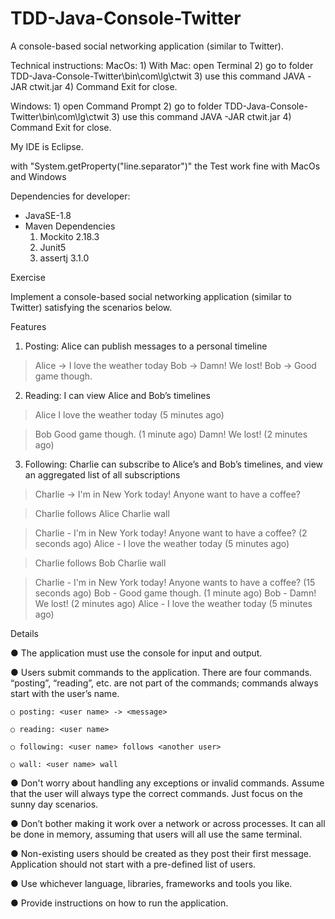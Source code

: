 # TDD-Java-Console-Twitter
A console-based social networking application (similar to Twitter).

Technical instructions:
MacOs:
	1) With Mac: open Terminal
	2) go to folder TDD-Java-Console-Twitter\bin\com\lg\ctwit
	3) use this command JAVA -JAR ctwit.jar
	4) Command Exit for close.

Windows:
	1) open Command Prompt
	2) go to folder TDD-Java-Console-Twitter\bin\com\lg\ctwit
	3) use this command JAVA -JAR ctwit.jar
	4) Command Exit for close.

My IDE is Eclipse.

with "System.getProperty("line.separator")" the Test work fine with MacOs and Windows

Dependencies for developer:
- JavaSE-1.8
- Maven Dependencies 
	1. Mockito 2.18.3
	2. Junit5 
	3. assertj 3.1.0

Exercise

Implement a console-based social networking application (similar to Twitter) satisfying the scenarios 
below.

Features

1) Posting: Alice can publish messages to a personal timeline

> Alice -> I love the weather today
> Bob -> Damn! We lost!
> Bob -> Good game though.

2) Reading: I can view Alice and Bob’s timelines

> Alice
> I love the weather today (5 minutes ago)

> Bob
> Good game though. (1 minute ago)
> Damn! We lost! (2 minutes ago)

3) Following: Charlie can subscribe to Alice’s and Bob’s timelines, and view an aggregated list of all 
subscriptions

> Charlie -> I'm in New York today! Anyone want to have a coffee?

> Charlie follows Alice
> Charlie wall

>Charlie - I'm in New York today! Anyone want to have a coffee? (2 seconds ago)
> Alice - I love the weather today (5 minutes ago)

> Charlie follows Bob
> Charlie wall

> Charlie - I'm in New York today! Anyone wants to have a coffee? (15 seconds ago)
> Bob - Good game though. (1 minute ago)
> Bob - Damn! We lost! (2 minutes ago)
> Alice - I love the weather today (5 minutes ago)

Details

● The application must use the console for input and output.

● Users submit commands to the application. There are four commands. “posting”, “reading”, etc. 
are not part of the commands; commands always start with the user’s name.

	○ posting: <user name> -> <message>

	○ reading: <user name>

	○ following: <user name> follows <another user>

	○ wall: <user name> wall

● Don't worry about handling any exceptions or invalid commands. Assume that the user will 
always type the correct commands. Just focus on the sunny day scenarios.

● Don’t bother making it work over a network or across processes. It can all be done in memory, 
assuming that users will all use the same terminal.

● Non-existing users should be created as they post their first message. Application should not start 
with a pre-defined list of users.

● Use whichever language, libraries, frameworks and tools you like.

● Provide instructions on how to run the application.
